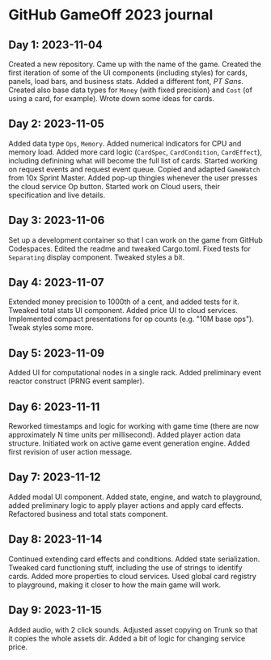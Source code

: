 # GitHub GameOff 2023 journal

## Day 1: 2023-11-04

Created a new repository.
Came up with the name of the game.
Created the first iteration of some of the UI components (including styles)
for cards, panels, load bars, and business stats.
Added a different font, _PT Sans_.
Created also base data types for `Money` (with fixed precision)
and `Cost` (of using a card, for example).
Wrote down some ideas for cards.

## Day 2: 2023-11-05

Added data type `Ops`, `Memory`.
Added numerical indicators for CPU and memory load.
Added more card logic (`CardSpec`, `CardCondition`, `CardEffect`),
including definining what will become the full list of cards.
Started working on request events and request event queue.
Copied and adapted `GameWatch` from 10x Sprint Master.
Added pop-up thingies whenever the user presses the cloud service Op button.
Started work on Cloud users, their specification and live details.

## Day 3: 2023-11-06

Set up a development container so that I can work on the game from GitHub Codespaces.
Edited the readme and tweaked Cargo.toml.
Fixed tests for `Separating` display component.
Tweaked styles a bit.

## Day 4: 2023-11-07

Extended money precision to 1000th of a cent, and added tests for it.
Tweaked total stats UI component.
Added price UI to cloud services.
Implemented compact presentations for op counts (e.g. "10M base ops").
Tweak styles some more.

## Day 5: 2023-11-09

Added UI for computational nodes in a single rack.
Added preliminary event reactor construct
(PRNG event sampler).

## Day 6: 2023-11-11

Reworked timestamps and logic for working with game time
(there are now approximately N time units per millisecond).
Added player action data structure.
Initiated work on active game event generation engine.
Added first revision of user action message.

## Day 7: 2023-11-12

Added modal UI component.
Added state, engine, and watch to playground,
added preliminary logic to apply player actions
and apply card effects.
Refactored business and total stats component.

## Day 8: 2023-11-14

Continued extending card effects and conditions.
Added state serialization.
Tweaked card functioning stuff, including the use of strings to identify cards.
Added more properties to cloud services.
Used global card registry to playground,
making it closer to how the main game will work.

## Day 9: 2023-11-15

Added audio, with 2 click sounds.
Adjusted asset copying on Trunk so that it copies the whole assets dir.
Added a bit of logic for changing service price.
